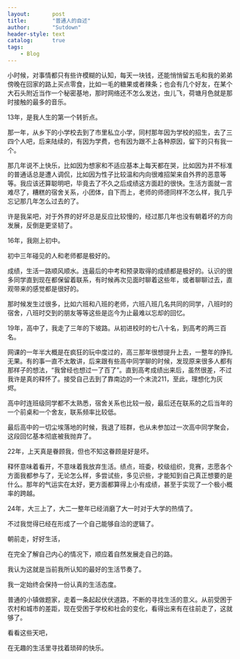```yaml
---
layout:       post
title:        "普通人的自述"
author:       "Sutdown"
header-style: text
catalog:      true
tags:
    - Blog
---
```


小时候，对事情都只有些许模糊的认知，每天一块钱，还能悄悄留五毛和我的弟弟傍晚在回家的路上买点零食，比如一毛的糖果或者辣条；也会有几个好友，在某个大石头附近当作一个秘密基地，那时网络还不怎么发达，虫儿飞，荷塘月色就是那时接触的最多的音乐。



13年，是我人生的第一个转折点。

那一年，从乡下的小学校去到了市里私立小学，同村那年因为学校的招生，去了三四个人吧，后来陆续的，有因为学费，也有因为跟不上各种原因，留下的只有我一个。

那几年说不上快乐，比如因为想家和不适应基本上每天都在哭，比如因为并不标准的普通话总是遭人调侃，比如因为性子比较温和内向很难招架来自外界的恶意等等。我应该还算聪明吧，毕竟去了不久之后成绩这方面赶的很快。生活方面就一言难尽了，糟糕的宿舍关系，小团体，自下而上，老师的师德同样不怎么样，我几乎忘记那几年怎么过去的了。

许是我呆吧，对于外界的好坏总是反应比较慢的，经过那几年也没有朝着坏的方向发展，反倒是更坚韧了。



16年，我刚上初中。

初中三年碰见的人和老师都是极好的。

成绩，生活一路顺风顺水。连最后的中考和预录取得的成绩都是极好的。认识的很多同学直到现在都保留着联系，有时候再次见面时聊着这些年，或者聊聊过去，直观带来的感觉都是很好的。

那时候发生过很多，比如六班和八班的老师，六班八班几名共同的同学，八班时的宿舍，八班时交到的朋友等等这些是迄今为止最难以忘却的回忆。



19年，高中了，我走了三年的下坡路。从初进校时的七八十名，到高考的两三百名。

网课的一年半大概是在疯狂的玩中度过的，高三那年很想提升上去，一整年的挣扎无果。有的事一直不太敢讲，后来跟有些高中同学聊的时候，发现原来很多人都有那样子的想法，“我曾经也想过一了百了”。直到高考成绩出来后，虽然很差，不过我许是真的释怀了。接受自己去到了靠南边的一个末流211，至此，理想化为灰烬。

高中时连班级同学都不太熟悉，宿舍关系也比较一般，最后还在联系的之后当年的一个前桌和一个舍友，联系频率比较低。

最后高中的一切尘埃落地的时候，我退了班群，也从未参加过一次高中同学聚会，这段回忆基本彻底被我抛弃了。



22年，上天真是眷顾我，但也不知这眷顾是好是坏。

释怀意味着看开，不意味着我放弃生活。绩点，班委，校级组织，竞赛，志愿各个方面我都参与了，无论怎么样，多尝试些，多见识些，才能知到自己真正想要的是什么。那年的气运实在太好，更方面都算得上小有成绩，甚至于实现了一个极小概率的跨越。



24年，大三上了，大二一整年已经消磨了大一时对于大学的热情了。

不过我觉得已经在形成了一个自己能够自洽的逻辑了。

朝前走，好好生活，

在完全了解自己内心的情况下，顺应着自然发展走自己的路。

我认为这就是当前我所认知的最好的生活节奏了。

我一定始终会保持一份认真的生活态度。



普通的小镇做题家，走着一条起起伏伏道路，不断的寻找生活的意义。从前受困于农村和城市的差距，现在受困于学校和社会的变化，看得出来有在往前走了，这就够了。



看看这些天吧，

在无趣的生活里寻找着琐碎的快乐。